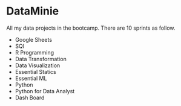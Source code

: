 # DataMinie

All my data projects in the bootcamp. There are 10 sprints as follow.

- Google Sheets
- SQl
- R Programming
- Data Transformation
- Data Visualization
- Essential Statics
- Essential ML
- Python
- Python for Data Analyst
- Dash Board
